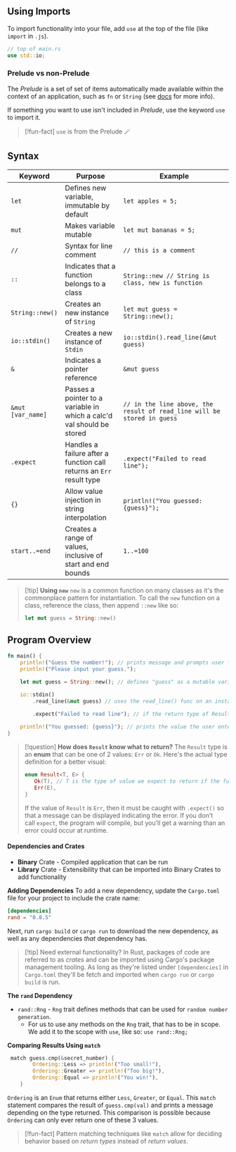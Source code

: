 ## Using Imports
To import functionality into your file, add `use` at the top of the file (like `import` in `.js`).

```rust
// top of main.rs
use std::io;
```

### Prelude vs non-Prelude
The *Prelude* is a set of set of items automatically made available within the context of an application, such as `fn` or `String` (see [docs](https://doc.rust-lang.org/std/prelude/index.html) for more info).

If something you want to use isn't included in _Prelude_, use the keyword `use` to import it. 

>[!fun-fact]
>`use` is from the Prelude 🪄

## Syntax

| Keyword           | Purpose                                                               | Example                                                                 |
| ----------------- | --------------------------------------------------------------------- | ----------------------------------------------------------------------- |
| `let`             | Defines new variable, immutable by default                            | `let apples = 5;`                                                       |
| `mut`             | Makes variable mutable                                                | `let mut bananas = 5;`                                                  |
| `//`              | Syntax for line comment                                               | `// this is a comment`                                                  |
| `::`              | Indicates that a function belongs to a class                          | `String::new // String is class, new is function`                       |
| `String::new()`   | Creates an new instance of `String`                                   | `let mut guess = String::new();`                                        |
| `io::stdin()`     | Creates a new instance of `Stdin`                                     | `io::stdin().read_line(&mut guess)`<br>                                 |
| `&`               | Indicates a pointer reference                                         | `&mut guess`                                                            |
| `&mut [var_name]` | Passes a pointer to a variable in which a calc'd val should be stored | `// in the line above, the result of read_line will be stored in guess` |
| `.expect`         | Handles a failure after a function call returns an `Err` result type  | `.expect("Failed to read line");`                                       |
| `{}`              | Allow value injection in string interpolation                         | `println!("You guessed: {guess}");`                                     |
| `start..=end`     | Creates a range of values, inclusive of start and end bounds          | `1..=100`                                                               |
> [!tip] **Using `new`**
> `new` is a common function on many classes as it's the commonplace pattern for instantiation. To call the `new` function on a class, reference the class, then append `::new` like so:
> ```rust
> let mut guess = String::new()
> ```


## Program Overview
```rust
fn main() {
    println!("Guess the number!"); // prints message and prompts user for input
    println!("Please input your guess.");

    let mut guess = String::new(); // defines "guess" as a mutable variable, then calls String::new() to create a new instance of a String.

    io::stdin()
        .read_line(&mut guess) // uses the read_line() func on an instance of Stdin, then stores the Result of read_line at the pointer for guess.
        
        .expect("Failed to read line"); // if the return type of Result is Err, then expect catches that and throws the message provided as an error.

    println!("You guessed: {guess}"); // prints the value the user entered
}
```


>[!question] **How does `Result` know what to return?**
>The `Result` type is an **enum** that can be one of 2 values: `Err` or `Ok`.
>Here's the actual type definition for a better visual:
>```rust
>enum Result<T, E> {
>    Ok(T), // T is the type of value we expect to return if the function doesn't error (i.e. "String")
>    Err(E),
>}
>```
> If the value of `Result` is `Err`, then it must be caught with `.expect()` so that a message can be displayed indicating the error. If you don’t call `expect`, the program will compile, but you’ll get a warning than an error could occur at runtime.
#### Dependencies and Crates
- **Binary** Crate - Compiled application that can be run
- **Library** Crate - Extensibility that can be imported into Binary Crates to add functionality

**Adding Dependencies**
To add a new dependency, update the `Cargo.toml` file for your project to include the crate name:
```toml
[dependencies]
rand = "0.8.5"
```

Next, run `cargo build` or `cargo run` to download the new dependency, as well as any dependencies _that_ dependency has.


>[!tip] Need external functionality?
> In Rust, packages of code are referred to as _crates_ and can be imported using Cargo's package management tooling. As long as they're listed under `[dependencies]` in `Cargo.toml` they'll be fetch and imported when `cargo run` or `cargo build` is run.


**The `rand` Dependency**
- `rand::Rng` - `Rng` trait defines methods that can be used for `random number generation`.
	- For us to use any methods on the `Rng` trait, that has to be in scope. We add it to the scope with `use`, like so: `use rand::Rng;`

**Comparing Results Using `match`**
```rust
 match guess.cmp(&secret_number) {
        Ordering::Less => println!("Too small!"),
        Ordering::Greater => println!("Too big!"),
        Ordering::Equal => println!("You win!"),
    }
```

`Ordering` is an `Enum` that returns either `Less`, `Greater`, or `Equal`. This `match` statement compares the result of `guess.cmp(val)` and prints a message depending on the type returned. This comparison is possible because `Ordering` can only ever return one of these 3 values. 

>[!fun-fact]
>Pattern matching techniques like `match` allow for deciding behavior based on *return types* instead of *return values*.




